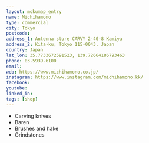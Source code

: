 ```yaml
---
layout: mokumap_entry
name: Michihamono
type: commercial
city: Tokyo
postcode:
address_1: Antenna store CARVY 2-40-8 Kamiya
address_2: Kita-ku, Tokyo 115-0043, Japan
country: Japan
lat_lon: 35.7733672591523, 139.72664186793463
phone: 03-5939-6100
email:
web: https://www.michihamono.co.jp/
instagram: https://www.instagram.com/michihamono.kk/
facebook: 
youtube:
linked_in:
tags: [shop]
---
```

* Carving knives
* Baren
* Brushes and hake
* Grindstones
